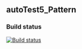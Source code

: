 ## autoTest5_Pattern
### Build status  
[![Build status](https://ci.appveyor.com/api/projects/status/b9kwwg6p5xcey7q8?svg=true)](https://ci.appveyor.com/project/blackartqa/autotest5-pattern)
